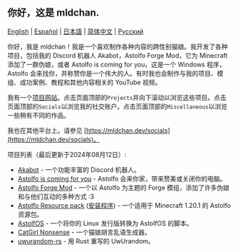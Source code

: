 ## 你好，这是 mldchan.

[English](https://github.com/mldchan/mldchan/blob/main//README.md) | [Español](https://github.com/mldchan/mldchan/blob/main//README_ES.md) | [日本語](https://github.com/mldchan/mldchan/blob/main//README_JA.md) | [简体中文](https://github.com/mldchan/mldchan/blob/main//README_CN.md) | [Русский](https://github.com/mldchan/mldchan/blob/main//README_RU.md)

你好，我是 mldchan！我是一个喜欢制作各种内容的跨性别猫娘。我开发了各种项目，包括我的 Discord 机器人 Akabot，Astolfo Forge Mod，它为 Minecraft 添加了一群伪娘，或者 Astolfo is coming for you，这是一个 Windows 程序，Astolfo 会来找你，并称赞你是一个伟大的人。有时我也会制作与我的项目、模组、成功案例、教程和其他内容相关的 YouTube 视频。

我有一个[项目网站](https://mldchan.dev/)。点击页面顶部的`Projects`并向下滚动以浏览这些项目。点击页面顶部的`Socials`以浏览我的社交账户。点击页面顶部的`Miscellaneous`以浏览一些稍有不同的作品。

我也在其他平台上。请参见 [https://mldchan.dev/socials](https://mldchan.dev/socials)。

项目列表（最后更新于2024年08月12日）:

- [Akabot](https://mldchan.dev/project/akabot) - 一个功能丰富的 Discord 机器人。
- [Astolfo is coming for you](https://github.com/mldchan/AstolfoIsComingForYou/releases) - Astolfo 会来你家，带来赞美或关闭你的电脑。
- [Astolfo Forge Mod](https://github.com/mldchan/AstolfoForge/releases) - 一个以 Astolfo 为主题的 Forge 模组，添加了许多伪娘和与他们互动的多种方式 :3
- [Astolfo Resource pack](https://github.com/mldchan/AstolfoResourcePack) ([安装程序](https://github.com/mldchan/AstolfoResourcePackInstaller/releases/)) - 一个适用于 Minecraft 1.20.1 的 Astolfo 资源包。
- [AstolfOS](https://github.com/mldchan/AstolfOS/wiki/) - 一个将你的 Linux 发行版转换为 AstolfOS 的脚本。
- [CatGirl Nonsense](https://mldchan.dev/project/catgirlnonsense/) - 一个猫娘胡言乱语生成器。
- [uwurandom-rs](https://github.com/mldchan/uwurandom-rs/) - 用 Rust 重写的 UwUrandom。
